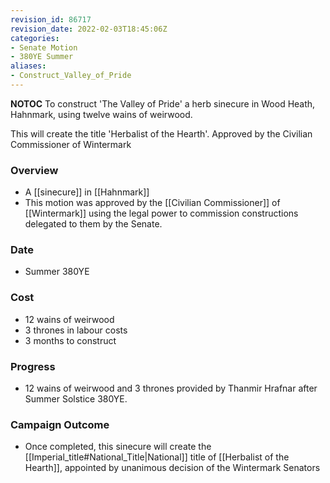 ```yaml
---
revision_id: 86717
revision_date: 2022-02-03T18:45:06Z
categories:
- Senate Motion
- 380YE Summer
aliases:
- Construct_Valley_of_Pride
---
```



__NOTOC__
To construct 'The Valley of Pride' a herb sinecure in Wood Heath, Hahnmark, using twelve wains of weirwood.

This will create the title 'Herbalist of the Hearth'.
Approved by the Civilian Commissioner of Wintermark
### Overview
* A [[sinecure]] in [[Hahnmark]]
* This motion was approved by the [[Civilian Commissioner]] of [[Wintermark]] using the legal power to commission constructions delegated to them by the Senate.

### Date
* Summer 380YE

### Cost
* 12 wains of weirwood
* 3 thrones in labour costs
* 3 months to construct

### Progress
* 12 wains of weirwood and 3 thrones provided by Thanmir Hrafnar after Summer Solstice 380YE.

### Campaign Outcome
* Once completed, this sinecure will create the [[Imperial_title#National_Title|National]] title of [[Herbalist of the Hearth]], appointed by unanimous decision of the Wintermark Senators
